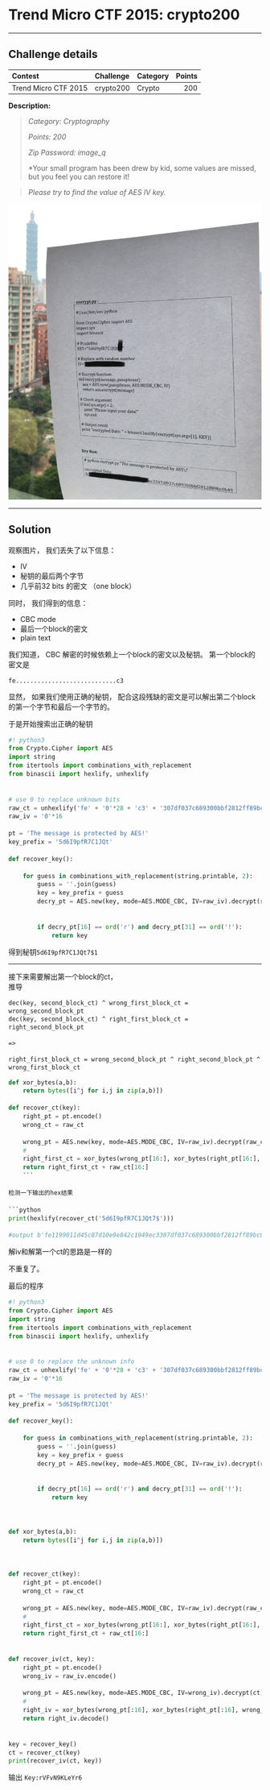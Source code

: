 # Trend Micro CTF 2015: crypto200

----------
## Challenge details
| Contest        | Challenge     | Category  | Points |
|:---------------|:--------------|:----------|-------:|
| Trend Micro CTF 2015 | crypto200 | Crypto |    200 |

**Description:**
>*Category: Cryptography*
>
>*Points: 200*
>
>*Zip Password: image_q*
>
>*Your small program has been drew by kid, some values are missed, but you feel you can restore it!

>
>*Please try to find the value of AES IV key.*

![](Q.png)

-------------

## Solution

观察图片， 我们丢失了以下信息：

- IV
- 秘钥的最后两个字节
- 几乎前32 bits 的密文 （one block）

同时， 我们得到的信息：

- CBC mode 
- 最后一个block的密文
- plain text


我们知道， CBC 解密的时候依赖上一个block的密文以及秘钥。 
第一个block的密文是
    
    fe............................c3
    
显然， 如果我们使用正确的秘钥， 配合这段残缺的密文是可以解出第二个block的第一个字节和最后一个字节的。

于是开始搜索出正确的秘钥  

```python
#! python3
from Crypto.Cipher import AES
import string
from itertools import combinations_with_replacement
from binascii import hexlify, unhexlify


# use 0 to replace unknown bits
raw_ct = unhexlify('fe' + '0'*28 + 'c3' + '307df037c689300bbf2812ff89bc0b49')
raw_iv = '0'*16

pt = 'The message is protected by AES!'
key_prefix = '5d6I9pfR7C1JQt'

def recover_key():

    for guess in combinations_with_replacement(string.printable, 2):
        guess = ''.join(guess)
        key = key_prefix + guess
        decry_pt = AES.new(key, mode=AES.MODE_CBC, IV=raw_iv).decrypt(raw_ct)
        
        
        if decry_pt[16] == ord('r') and decry_pt[31] == ord('!'):
            return key

```


得到秘钥`5d6I9pfR7C1JQt7$1`

-----

接下来需要解出第一个block的ct，   
推导

```
dec(key, second_block_ct) ^ wrong_first_block_ct = wrong_second_block_pt
dec(key, second_block_ct) ^ right_first_block_ct = right_second_block_pt

=>

right_first_block_ct = wrong_second_block_pt ^ right_second_block_pt ^ wrong_first_block_ct
```


```python
def xor_bytes(a,b):
    return bytes([i^j for i,j in zip(a,b)])

def recover_ct(key):
    right_pt = pt.encode()
    wrong_ct = raw_ct
    
    wrong_pt = AES.new(key, mode=AES.MODE_CBC, IV=raw_iv).decrypt(raw_ct)
    #                                                 
    right_first_ct = xor_bytes(wrong_pt[16:], xor_bytes(right_pt[16:], wrong_ct[:16]))
    return right_first_ct + raw_ct[16:]
    ```

检测一下输出的hex结果

```python
print(hexlify(recover_ct('5d6I9pfR7C1JQt7$')))

#output b'fe1199011d45c87d10e9e842c1949ec3307df037c689300bbf2812ff89bc0b49'
```

解iv和解第一个ct的思路是一样的

不重复了。  

最后的程序  

```python
#! python3
from Crypto.Cipher import AES
import string
from itertools import combinations_with_replacement
from binascii import hexlify, unhexlify


# use 0 to replace the unknown info
raw_ct = unhexlify('fe' + '0'*28 + 'c3' + '307df037c689300bbf2812ff89bc0b49')
raw_iv = '0'*16

pt = 'The message is protected by AES!'
key_prefix = '5d6I9pfR7C1JQt'

def recover_key():

    for guess in combinations_with_replacement(string.printable, 2):
        guess = ''.join(guess)
        key = key_prefix + guess
        decry_pt = AES.new(key, mode=AES.MODE_CBC, IV=raw_iv).decrypt(raw_ct)
        
        
        if decry_pt[16] == ord('r') and decry_pt[31] == ord('!'):
            return key

        

def xor_bytes(a,b):
    return bytes([i^j for i,j in zip(a,b)])



def recover_ct(key):
    right_pt = pt.encode()
    wrong_ct = raw_ct
    
    wrong_pt = AES.new(key, mode=AES.MODE_CBC, IV=raw_iv).decrypt(raw_ct)
    #                                                 
    right_first_ct = xor_bytes(wrong_pt[16:], xor_bytes(right_pt[16:], wrong_ct[:16]))
    return right_first_ct + raw_ct[16:]
    

def recover_iv(ct, key):
    right_pt = pt.encode()
    wrong_iv = raw_iv.encode()
    
    wrong_pt = AES.new(key, mode=AES.MODE_CBC, IV=wrong_iv).decrypt(ct)
    #                                                 
    right_iv = xor_bytes(wrong_pt[:16], xor_bytes(right_pt[:16], wrong_iv))
    return right_iv.decode()
    
    
key = recover_key()
ct = recover_ct(key)
print(recover_iv(ct, key))
```

输出 `Key:rVFvN9KLeYr6`

    



